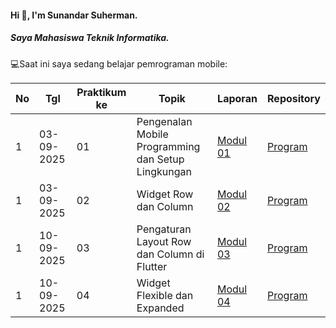 #### Hi 👋, I'm Sunandar Suherman. 
##### Saya Mahasiswa Teknik Informatika.

💻Saat ini saya sedang belajar pemrograman mobile:

| No  | Tgl  | Praktikum ke  | Topik  | Laporan | Repository |
| ------------ | ------------ | ------------ | ------------ | ------------ | ------------ | 
|  1 | 03-09-2025  | 01  | Pengenalan Mobile Programming dan Setup Lingkungan  | [Modul 01](https://drive.google.com/drive/folders/1kO0lPoM31p8bYvInLfLOFmSY_VoepvB4?usp=drive_link "Modul 01") | [Program](https://github.com/230605110050-jpg/Modul1) |
|  1 | 03-09-2025  | 02  | 	Widget Row dan Column | [Modul 02](https://drive.google.com/drive/folders/1h6dz_NxSqCZDdgpuotgRhLxYvOgx2e20?usp=drive_link "Modul 02") | [Program](https://github.com/230605110050-jpg/Modul2 "Template laporan") |
|  1 | 10-09-2025  | 03  | 	Pengaturan Layout Row dan Column di Flutter|[Modul 03](https://drive.google.com/drive/folders/1kpxJfEMgzh9hyY7TN5Qw72iYZr1PorCE?usp=drive_link)| [Program](https://github.com/230605110050-jpg/Modul3) |
|  1 | 10-09-2025  | 04  | 	Widget Flexible dan Expanded | [Modul 04](https://drive.google.com/drive/folders/1Res02Y-FKqL26_KO9F5Nfg7zkzdO77-x?usp=drive_link "Modul 04") | [Program](https://github.com/230605110050-jpg/Modul4 "Template laporan") |

